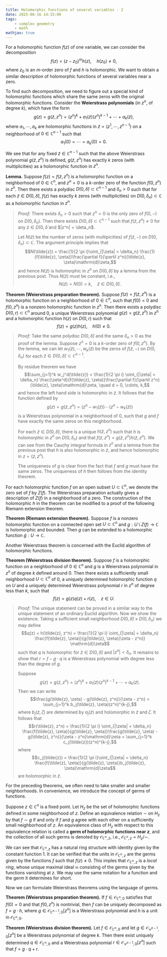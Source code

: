 ```yaml
---
title: Holomorphic functions of several variables - 2
date: 2025-06-16 14:15:00
tags:
	- complex geometry
	- math
mathjax: true
---
```


For a holomorphic function $f(z)$ of one variable, we can consider the decomposition $$f(z) = (z - z_0)^m h(z), \quad h(z_0) \neq 0,$$ where $z_0$ is an $m$-order zero of $f$ and $h$ is holomorphic. We want to obtain a similar description of holomorphic functions of several variables near a zero. 

<!-- Weierstrass polynomial -->

To find such decomposition, we need to figure out a special kind of holomorphic functions which share the same zeros with the original holomorphic functions. Consider the **Weierstrass polynomials** (in $z^n$, of degree $k$), which have the form $$g(z) = g(\tilde{z}, z^n) = (z^n)^k + a_1(\tilde{z})(z^n)^{k-1} + \cdots + a_k(\tilde{z}),$$ where $a_1, \cdots, a_k$ are holomorphic functions in $\tilde{z} = (z^1, \cdots, z^{n-1})$ on a neighborhood of $0 \in \mathbb{C}^{n-1}$ such that $$a_1(0) = \cdots = a_k(0) = 0.$$ 

We see that for any fixed $\tilde{z} \in \mathbb{C}^{n-1}$ such that the above Weierstrass polynomial $g(\tilde{z}, z^n)$ is defined, $g(\tilde{z}, z^n)$ has exactly $k$ zeros (with multiplicities) as a holomorphic function in $z^n$. 

<!-- Weierstrass preparation theorem -->

**Lemma.** Suppose $f(z) = f(\tilde{z}, z^n)$ is a holomorphic function on a neighborhood of $0 \in \mathbb{C}^n$, and $z^n = 0$ is a $k$-order zero of the function $f(0, z^n)$ in $z^n$. Then there exists a polydisc $D(0, \tilde{\delta}) \subset \mathbb{C}^{n-1}$ and $\delta_n > 0$ such that for each $\tilde{z} \in D(0, \tilde{\delta})$, $f(z)$ has exactly $k$ zeros (with multiplicities) on $D(0, \delta_n) \subset \mathbb{C}$ as a holomorphic function in $z^n$. 

> *Proof:* There exists $\delta_n > 0$ such that $z^n = 0$ is the only zero of $f(0, -)$ on $D(0, \delta_n)$. Then there exists $D(0, \tilde{\delta}) \subset \mathbb{C}^{n-1}$ such that $f(\tilde{z}, z^n) \neq 0$ for any $\tilde{z} \in D(0, \tilde{\delta}$ and $|z^n| = \deta_n$. 
> 
> Let $N(\tilde{z})$ be the number of zeros (with multipicities) of $f(\tilde{z}, -)$ on $D(0, \delta_n) \subset \mathbb{C}$. The argument principle implies that $$N(\tilde{z}) = \frac{1}{2 \pi i}\oint_{|\zeta| = \delta_n} \frac{1}{f(\tilde{z}, \zeta)}\frac{\partial f}{\partil z^n}(\tilde{z}, \zeta)\mathrm{d}\zeta,$$ and hence $N(\tilde{z})$ is holomorphic in $z^n$ on $D(0, \tilde{\delta})$ by a lemma from the previous post. Thus $N(\tilde{z})$ must be constant, i.e., $$N(\tilde{z}) = N(0) = k, \quad \tilde{z} \in D(0, \tilde{\delta}).$$

**Theorem (Weierstrass preparation theorem).** Suppose $f(z) = f(\tilde{z}, z^n)$ is a holomorphic function on a neighborhood of $0 \in \mathbb{C}^n$, such that $f(0) = 0$ and $f(0, z^n)$ is a nonzero holomorphic function in $z^n$. Then there exists a polydisc $D(0, r) \subset \mathbb{C}^n$ around $0$, a unique Weierstrass polynomial $g(z) = g(\tilde{z}, z^n)$ in $z^n$ and a holomorphic function $h(z)$ on $D(0, r)$ such that $$f(z) = g(z)h(z), \quad h(0) \neq 0.$$

> *Proof:* Take the same polydisc $D(0, \tilde{\delta})$ and the same $\delta_n > 0$ as the proof of the lemma. Suppose $z^n = 0$ is a $k$-order zero of $f(0, z^n)$. By the lemma, we can let $w_1(\tilde{z}), \cdots, w_k(\tilde{z})$ be the zeros of $f(\tilde{z}, -)$ on $D(0, \delta_n)$ for each $\tilde{z} \in D(0, \tilde{\delta}) \subset \mathbb{C}^{n-1}$. 
> 
> By residue theorem we have $$\sum_{j=1}^k w_j^d(\tilde{z}) = \frac{1}{2 \pi i} \oint_{|\zeta| = \delta_n} \frac{\zeta^d}{f(\tilde{z}, \zeta)}\frac{\partial f}{\partil z^n}(\tilde{z}, \zeta)\mathrm{d}\zeta, \quad d = 0, \cdots, k,$$ and hence the left hand side is holomorphic in $\tilde{z}$. It follows that the function defined by $$g(z) = g(\tilde{z}, z^n) = (z^n - w_1(\tilde{z})) \cdots (z^n - w_k(\tilde{z}))$$ is a Weierstrass polynomial in a neighborhood of $0$, such that $g$ and $f$ have exactly the same zeros on this neighborhood. 
> 
> For each $\tilde{z} \in D(0, \tilde{\delta})$, there is a unique $h(\tilde{z}, z^n)$ such that $h$ is holomorphic in $z^n$ on $D(0, \delta_n)$ and that $f(\tilde{z}, z^n) = g(\tilde{z}, z^n)h(\tilde{z}, z^n)$. We can see from the Cauchy integral formula in $z^n$ and a lemma from the previous post that $h$ is also holomorphic in $\tilde{z}$, and hence holomorphic in $z = (\tilde{z}, z^n)$.
> 
> The uniqueness of $g$ is clear from the fact that $f$ and $g$ must have the same zeros. The uniqueness of $h$ then follows from the identity theorem.

<!-- Riemann extension theorem -->

For each holomorphic function $f$ on an open subset $U \subset \mathbb{C}^n$, we denote the zero set of $f$ by $Z(f)$. The Weierstrass preparation actually gives a description of $Z(f)$ in a neighborhood of a zero. The construction of the holomorphic $h$ in the theorem can be modified to a proof of the following Riemann extension theorem. 

**Theorem (Riemann extension theorem).** Suppose $f$ is a nonzero holomorphic function on a connected open set $U \subset \mathbb{C}^n$ and $g : U \setminus Z(f) \to \mathbb{C}$ is holomorphic and bounded. Then $g$ can be extended to a holomorphic function $\tilde{g} : U \to \mathbb{C}$. 

<!-- Weierstrass division theorem -->

Another Weierstrass theorem is concerned with the Euclid algorithm of holomorphic functions.

**Theorem (Weierstrass division theorem).** Suppose $f$ is a holomorphic function on a neighborhood of $0 \in \mathbb{C}^n$ and $g$ is a Weierstrass polynomial in $z^n$ of degree $k$ defined around $0$. Then there exists a sufficiently small neighborhood $U \subset \mathbb{C}^n$ of $0$, a uniquely determined holomorphic function $q$ on $U$ and a uniquely determined Weierstrass polynomial $r$ in $z^n$ of degree less than $k$, such that $$f(z) = g(z)q(z) + r(z), \quad z \in U.$$

> *Proof:* The unique statement can be proved in a similar way to the unique statement of an ordinary Euclid algorithm. Now we show the existence. Taking a sufficient small neighborhood $D(0, \tilde{\delta}) \times D(0, \delta_n)$ we may define $$q(z) = h(\tilde{z}, z^n) = \frac{1}{2 \pi i} \oint_{|\zeta| = \delta_n} \frac{f(\tilde{z}, \zeta)}{g(\tilde{z}, \zeta)(\zeta - z^n)} \mathrm{d}\zeta$$ such that $q$ is holomorphic for $\tilde{z} \in D(0, \tilde{\delta})$ and $|z^n| < \delta_n$. It remains to show that $r = f - g \cdot q$ is a Weierstrass polynomial with degree less than the degree of $g$. 
> 
> Suppose $$g(z) = g(\tilde{z}, z^n) = (z^n)^k + a_1(\tilde{z})(z^n)^{k-1} + \cdots + a_k(\tilde{z}).$$ Then we can write $$\frac{g(\tilde{z}, \zeta) - g(\tilde{z}, z^n)}{\zeta - z^n} = \sum_{j=1}^k b_j(\tilde{z}, \zeta)(z^n)^{k-j},$$ where $b_j(\tilde{z}, \zeta)$ are determined by $a_j(\tilde{z})$ and holomorphic in $\tilde{z}$ and $\zeta$. It follows that $$r(\tilde{z}, z^n) = \frac{1}{2 \pi i} \oint_{|\zeta| = \delta_n} \frac{f(\tilde{z}, \zeta)}{g(\tilde{z}, \zeta)}\frac{g(\tilde{z}, \zeta) - g(\tilde{z}, z^n)}{\zeta - z^n}\mathrm{d}\zeta = \sum_{j=1}^k c_j(\tilde{z})(z^n)^{k-j},$$ where $$c_j(\tilde{z}) = \frac{1}{2 \pi i}\oint_{|\zeta| = \delta_n} \frac{f(\tilde{z}, \zeta)}{g(\tilde{z}, \zeta)}b_j(\tilde{z}, \zeta)\mathrm{d}\zeta$$ are holomorphic in $\tilde{z}$. 

<!-- Holomorphic function germs -->

For the preceding theorems, we often need to take smaller and smaller neighborhoods. In convenience, we introduce the concept of germs of functions.

Suppose $z \in \mathbb{C}^n$ is a fixed point. Let $H_z$ be the set of holomorphic functions defined in some neighborhood of $z$. Define an equivalence relation $\sim$ on $H_z$ by that $f \sim g$  if and only if $f$ and $g$ agree with each other on a sufficiently small neighborhood of $z$. An equivalence class of $H_z$ with respect to this equivalence relation is called a **germ of holomorphic functions near $z$**, and the collection of all such germs is denoted by $\mathcal{O}_{\mathbb{C}^n,z}$, i.e., $\mathcal{O}_{\mathbb{C}^n,z} = H_z / \sim$. 

We can see that $\mathcal{O}_{\mathbb{C}^n,z}$ has a natural ring structure with identity given by the constant function $1$. It can be verified that the units in $\mathcal{O}_{\mathbb{C}^n,z}$ are the germs given by the functions $f$ such that $f(z) \neq 0$. This imples that $\mathcal{O}_{\mathbb{C}^n,z}$ is a *local ring*, whose unique maximal ideal $\mathfrak{m}$ consisting of the germs given by the functions vanishing at $z$. We may use the same notation for a function and the germ it determines for short.

Now we can formulate Weierstrass theorems using the language of germs.

**Theorem (Weierstrass preparation theorem).** If $f \in \mathcal{O}_{\mathbb{C}^n,0}$ satisfies that $f(0) = 0$ and that $f(0, z^n)$ is nontrivial, then $f$ can be uniquely decomposed as $f = g \cdot h$, where $g \in \mathcal{O}_{\mathbb{C}^{n-1},0}[z^n]$ is a Weierstrass polynomial and $h$ is a unit in $\mathcal{O}_{\mathbb{C}^n,0}$. 

**Theorem (Weierstrass division theorem).** Let $f \in \mathcal{O}_{\mathbb{C}^n,0}$ and let $g \in \mathcal{O}_{\mathcal{C}^{n-1},0}[z^n]$ be a Weierstrass polynomial of degree $k$. Then there exist uniquely determined $q \in \mathcal{O}_{\mathbb{C}^n,0}$ and a Weierstrass polynomial $r \in \mathcal{O}_{\mathcal{C}^{n-1},0}[z^n]$ such that $f = g \cdot q + r$. 